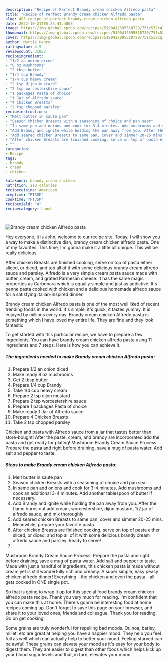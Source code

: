 ```yaml
---
description: "Recipe of Perfect Brandy cream chicken Alfredo pasta"
title: "Recipe of Perfect Brandy cream chicken Alfredo pasta"
slug: 483-recipe-of-perfect-brandy-cream-chicken-alfredo-pasta
date: 2022-10-21T05:25:43.486Z
image: https://img-global.cpcdn.com/recipes/5190412895518720/751x532cq70/brandy-cream-chicken-alfredo-pasta-recipe-main-photo.jpg
thumbnail: https://img-global.cpcdn.com/recipes/5190412895518720/751x532cq70/brandy-cream-chicken-alfredo-pasta-recipe-main-photo.jpg
cover: https://img-global.cpcdn.com/recipes/5190412895518720/751x532cq70/brandy-cream-chicken-alfredo-pasta-recipe-main-photo.jpg
author: Myrtie Henry
ratingvalue: 4.9
reviewcount: 31053
recipeingredient:
- "1/2 an onion diced"
- "8 oz mushrooms"
- "2 tbsp butter"
- "1/4 cup Brandy"
- "1/4 cup heavy cream"
- "2 tsp dijon mustard"
- "2 tsp worcestershire sauce"
- "1 packages Pasta of choice"
- "1 Jar of Alfredo sauce"
- "4 Chicken Breasts"
- "2 tsp chopped parsley"
recipeinstructions:
- "Melt butter in saute pan"
- "Season chicken Breasts with a seasoning of choice and pan sear"
- "In same pan add onions and cook for 3-4 minutes. Add mushrooms and cook an additional 3-4 minutes. Add another tablespoon of butter if necessary."
- "Add Brandy and ignite while holding the pan away from you. After the flame burns out add cream, worcestershire, dijon mustard, 1/2 jar of alfredo sauce, and mix thoroughly"
- "Add seared chicken Breasts to same pan, cover and simmer 20-25 mins. Meanwhile, prepare your favorite pasta."
- "After chicken Breasts are finished cooking, serve on top of pasta either sliced, or diced, and top all of it with some delicious brandy cream alfredo sauce and parsley. Ready to serve!"
- ""
categories:
- Recipe
tags:
- brandy
- cream
- chicken

katakunci: brandy cream chicken 
nutrition: 210 calories
recipecuisine: American
preptime: "PT38M"
cooktime: "PT35M"
recipeyield: "4"
recipecategory: Lunch

---
```



![Brandy cream chicken Alfredo pasta](https://img-global.cpcdn.com/recipes/5190412895518720/751x532cq70/brandy-cream-chicken-alfredo-pasta-recipe-main-photo.jpg)

Hey everyone, it is John, welcome to our recipe site. Today, I will show you a way to make a distinctive dish, brandy cream chicken alfredo pasta. One of my favorites. This time, I'm gonna make it a little bit unique. This will be really delicious.

After chicken Breasts are finished cooking, serve on top of pasta either sliced, or diced, and top all of it with some delicious brandy cream alfredo sauce and parsley. Alfredo is a very simple cream pasta sauce made with butter, cream, and grated Parmesan cheese. It has the same magic properties as Carbonara which is equally simple and just as addictive. It&#39;s penne pasta cooked with chicken and a delicious homemade alfredo sauce for a satisfying Italian-inspired dinner.

Brandy cream chicken Alfredo pasta is one of the most well liked of recent trending foods in the world. It's simple, it's quick, it tastes yummy. It is enjoyed by millions every day. Brandy cream chicken Alfredo pasta is something which I have loved my entire life. They are fine and they look fantastic.


To get started with this particular recipe, we have to prepare a few ingredients. You can have brandy cream chicken alfredo pasta using 11 ingredients and 7 steps. Here is how you can achieve it.

<!--inarticleads1-->

##### The ingredients needed to make Brandy cream chicken Alfredo pasta:

1. Prepare 1/2 an onion diced
1. Make ready 8 oz mushrooms
1. Get 2 tbsp butter
1. Prepare 1/4 cup Brandy
1. Take 1/4 cup heavy cream
1. Prepare 2 tsp dijon mustard
1. Prepare 2 tsp worcestershire sauce
1. Prepare 1 packages Pasta of choice
1. Make ready 1 Jar of Alfredo sauce
1. Prepare 4 Chicken Breasts
1. Take 2 tsp chopped parsley


Chicken and pasta with Alfredo sauce from a jar that tastes better than store-bought! After the paste, cream, and brandy are incorporated add the pasta and get ready for plating! Mushroom Brandy Cream Sauce Process: Prepare the pasta and right before draining, save a mug of pasta water. Add salt and pepper to taste. 

<!--inarticleads2-->

##### Steps to make Brandy cream chicken Alfredo pasta:

1. Melt butter in saute pan
1. Season chicken Breasts with a seasoning of choice and pan sear
1. In same pan add onions and cook for 3-4 minutes. Add mushrooms and cook an additional 3-4 minutes. Add another tablespoon of butter if necessary.
1. Add Brandy and ignite while holding the pan away from you. After the flame burns out add cream, worcestershire, dijon mustard, 1/2 jar of alfredo sauce, and mix thoroughly
1. Add seared chicken Breasts to same pan, cover and simmer 20-25 mins. Meanwhile, prepare your favorite pasta.
1. After chicken Breasts are finished cooking, serve on top of pasta either sliced, or diced, and top all of it with some delicious brandy cream alfredo sauce and parsley. Ready to serve!
1. 


Mushroom Brandy Cream Sauce Process: Prepare the pasta and right before draining, save a mug of pasta water. Add salt and pepper to taste. Made with just a handful of ingredients, this chicken pasta is made without cream yet is still wonderfully rich and creamy. A super simple, easy peasy chicken alfredo dinner! Everything - the chicken and even the pasta - all gets cooked in ONE single pot. 

So that is going to wrap it up for this special food brandy cream chicken alfredo pasta recipe. Thank you very much for reading. I'm confident that you can make this at home. There's gonna be interesting food at home recipes coming up. Don't forget to save this page on your browser, and share it to your loved ones, friends and colleague. Thank you for reading. Go on get cooking!

Some grains are truly wonderful for repelling bad moods. Quinoa, barley, millet, etc are great at helping you have a happier mood. They help you feel full as well which can actually help to better your mood. Feeling starved can be awful! These grains can elevate your mood as it's easy for your body to digest them. They are easier to digest than other foods which helps kick up your blood sugar levels and that, in turn, elevates your mood.
